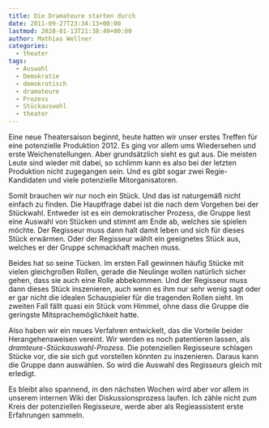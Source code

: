 ```yaml
---
title: Die Dramateure starten durch
date: 2011-09-27T23:34:13+00:00
lastmod: 2020-01-13T21:38:49+00:00
author: Mathias Wellner
categories:
  - theater
tags:
  - Auswahl
  - Demokratie
  - demokratisch
  - dramateure
  - Prozess
  - Stückauswahl
  - theater
---
```

Eine neue Theatersaison beginnt, heute hatten wir unser erstes Treffen für eine potenzielle Produktion 2012. Es ging vor allem ums Wiedersehen und erste Weichenstellungen. Aber grundsätzlich sieht es gut aus. Die meisten Leute sind wieder mit dabei, so schlimm kann es also bei der letzten Produktion nicht zugegangen sein. Und es gibt sogar zwei Regie-Kandidaten und viele potenzielle Mitorganisatoren. 

Somit brauchen wir nur noch ein Stück. Und das ist naturgemäß nicht einfach zu finden. Die Hauptfrage dabei ist die nach dem Vorgehen bei der Stückwahl. Entweder ist es ein demokratischer Prozess, die Gruppe liest eine Auswahl von Stücken und stimmt am Ende ab, welches sie spielen möchte. Der Regisseur muss dann halt damit leben und sich für dieses Stück erwärmen. Oder der Regisseur wählt ein geeignetes Stück aus, welches er der Gruppe schmackhaft machen muss. 

Beides hat so seine Tücken. Im ersten Fall gewinnen häufig Stücke mit vielen gleichgroßen Rollen, gerade die Neulinge wollen natürlich sicher gehen, dass sie auch eine Rolle abbekommen. Und der Regisseur muss dann dieses Stück inszenieren, auch wenn es ihm nur sehr wenig sagt oder er gar nicht die idealen Schauspieler für die tragenden Rollen sieht. Im zweiten Fall fällt quasi ein Stück vom Himmel, ohne dass die Gruppe die geringste Mitsprachemöglichkeit hatte. 

Also haben wir ein neues Verfahren entwickelt, das die Vorteile beider Herangehensweisen vereint. Wir werden es noch patentieren lassen, als _dramteure-Stückauswahl-Prozess_. Die potenziellen Regisseure schlagen Stücke vor, die sie sich gut vorstellen könnten zu inszenieren. Daraus kann die Gruppe dann auswählen. So wird die Auswahl des Regisseurs gleich mit erledigt. 

Es bleibt also spannend, in den nächsten Wochen wird aber vor allem in unserem internen Wiki der Diskussionsprozess laufen. Ich zähle nicht zum Kreis der potenziellen Regisseure, werde aber als Regieassistent erste Erfahrungen sammeln.